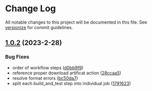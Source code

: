 # Change Log

All notable changes to this project will be documented in this file. See [versionize](https://github.com/versionize/versionize) for commit guidelines.

<a name="1.0.2"></a>
## [1.0.2](https://www.github.com/StevanFreeborn/OnspringAttachmentReporter/releases/tag/v1.0.2) (2023-2-28)

### Bug Fixes

* order of workflow steps ([d0bb9f9](https://www.github.com/StevanFreeborn/OnspringAttachmentReporter/commit/d0bb9f9ae31dd4b8922edf81819454149c01668c))
* reference proper download artificat action ([28ccaa5](https://www.github.com/StevanFreeborn/OnspringAttachmentReporter/commit/28ccaa5994532d16a3e65d3b50cf731d933b67a0))
* resolve format errors ([bc50da7](https://www.github.com/StevanFreeborn/OnspringAttachmentReporter/commit/bc50da7b34dba824a943260d7a2c8a1012a1a8c6))
* split each build_and_test step into individual job ([1791623](https://www.github.com/StevanFreeborn/OnspringAttachmentReporter/commit/1791623f5ccbd6efebe5318a27b211084e446a90))

